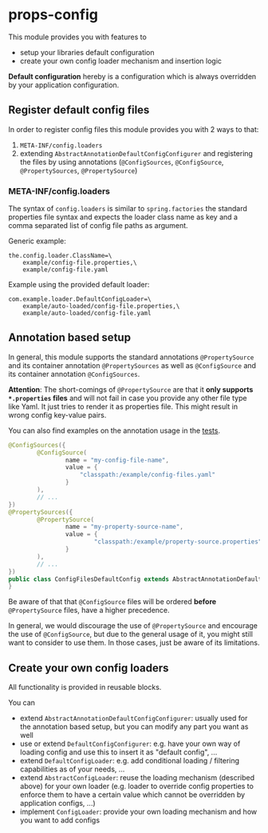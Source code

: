 # props-config
This module provides you with features to

- setup your libraries default configuration
- create your own config loader mechanism and insertion logic

**Default configuration** hereby is a configuration which is always 
  overridden by your application configuration.


## Register default config files
In order to register config files this module provides you with 2 ways to that:

1. `META-INF/config.loaders`
2. extending `AbstractAnnotationDefaultConfigConfigurer` and registering the files by using annotations
   (`@ConfigSources`, `@ConfigSource`, `@PropertySources`, `@PropertySource`)

### META-INF/config.loaders
The syntax of `config.loaders` is similar to `spring.factories` the standard properties file syntax
and expects the loader class name as key and a comma separated list of config file paths as argument.

Generic example:
```
the.config.loader.ClassName=\
    example/config-file.properties,\
    example/config-file.yaml
```

Example using the provided default loader:
```
com.example.loader.DefaultConfigLoader=\
    example/auto-loaded/config-file.properties,\
    example/auto-loaded/config-file.yaml
```

## Annotation based setup
In general, this module supports the standard annotations `@PropertySource` and its
container annotation `@PropertySources` as well as `@ConfigSource` and its container annotation `@ConfigSources`.

**Attention**:
The short-comings of `@PropertySource` are that it **only supports `*.properties` files** and will not fail
in case you provide any other file type like Yaml. It just tries to render it as properties file.
This might result in wrong config key-value pairs.

You can also find examples on the annotation usage in the [tests](src/test/java/org/example/app/config/).

```java
@ConfigSources({
        @ConfigSource(
                name = "my-config-file-name",
                value = {
                    "classpath:/example/config-files.yaml"
                }
        ),
        // ...
})
@PropertySources({
        @PropertySource(
                name = "my-property-source-name",
                value = {
                        "classpath:/example/property-source.properties",
                }
        ),
        // ...
})
public class ConfigFilesDefaultConfig extends AbstractAnnotationDefaultConfigConfigurer {
}
```

Be aware of that that `@ConfigSource` files will be ordered **before** `@PropertySource` files, have a higher precedence.

In general, we would discourage the use of `@PropertySource` and encourage the use of `@ConfigSource`,
but due to the general usage of it, you might still want to consider to use them.
In those cases, just be aware of its limitations.


## Create your own config loaders
All functionality is provided in reusable blocks.

You can

- extend `AbstractAnnotationDefaultConfigConfigurer`:
  usually used for the annotation based setup, but you can modify any part you want as well
- use or extend `DefaultConfigConfigurer`:
  e.g. have your own way of loading config and use this to insert it as "default config", ...
- extend `DefaultConfigLoader`:
  e.g. add conditional loading / filtering capabilities as of your needs, ...
- extend `AbstractConfigLoader`:
  reuse the loading mechanism (described above) for your own loader
  (e.g. loader to override config properties to enforce them to have a certain value
  which cannot be overridden by application configs, ...)
- implement `ConfigLoader`:
   provide your own loading mechanism and how you want to add configs
